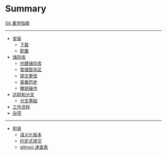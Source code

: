 # Summary

[Git 重学指南](./README.md)

---

- [安装](./安装/README.md)
  - [下载](./安装/下载.md)
  - [配置](./安装/配置.md)
- [储存库](./储存库/README.md)
  - [创建储存库](./储存库/创建储存库.md)
  - [管理暂存区](./储存库/管理暂存区.md)
  - [提交更改](./储存库/提交更改.md)
  - [查看历史](./储存库/查看历史.md)
  - [撤销操作](./储存库/撤销操作.md)
- [远程和分支](./远程和分支/README.md)
  - [分支基础](./远程和分支/分支基础.md)
- [工作流程]()
- [杂项]()

---

- [附录]()
  - [语义化版本]()
  - [约定式提交](./附录/约定式提交.md)
  - [gitmoji 速查表](./附录/gitmoji-速查表.md)